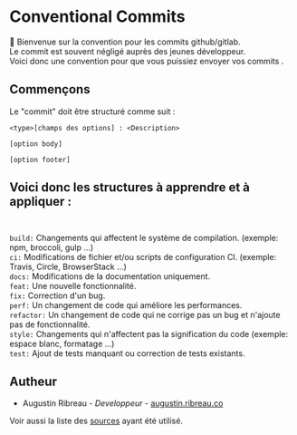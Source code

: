 # Conventional Commits
👋 Bienvenue sur la convention pour les commits github/gitlab. <br>
Le commit est souvent négligé auprès des jeunes développeur. <br>
Voici donc une convention pour que vous puissiez envoyer vos commits .

## Commençons

Le "commit" doit être structuré comme suit :
```
<type>[champs des options] : <Description>

[option body]

[option footer]
```
## Voici donc les structures à apprendre et à appliquer :<br><br>
`build:` Changements qui affectent le système de compilation. (exemple: npm, broccoli, gulp ...)<br>
`ci:` Modifications de fichier et/ou scripts de configuration CI. (exemple: Travis, Circle, BrowserStack ...)<br>
`docs:` Modifications de la documentation uniquement.<br>
`feat:` Une nouvelle fonctionnalité.<br>
`fix:` Correction d'un bug.<br>
`perf:` Un changement de code qui améliore les performances. <br>
`refactor:` Un changement de code qui ne corrige pas un bug et n'ajoute pas de fonctionnalité. <br>
`style:` Changements qui n'affectent pas la signification du code (exemple: espace blanc, formatage ...) <br>
`test:` Ajout de tests manquant ou correction de tests existants. <br>

## Autheur
- Augustin Ribreau - <i>Developpeur</i> - <a href="https://augustin.ribreau.co/" target="_blank">augustin.ribreau.co</a>

Voir aussi la liste des <a href="https://github.com/AugustinRibreau/Convention-Commits/blob/master/source.txt" target="_blank">sources</a> ayant été utilisé.

